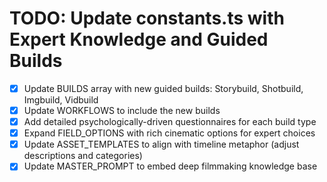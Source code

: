 # TODO: Update constants.ts with Expert Knowledge and Guided Builds

- [x] Update BUILDS array with new guided builds: Storybuild, Shotbuild, Imgbuild, Vidbuild
- [x] Update WORKFLOWS to include the new builds
- [x] Add detailed psychologically-driven questionnaires for each build type
- [x] Expand FIELD_OPTIONS with rich cinematic options for expert choices
- [x] Update ASSET_TEMPLATES to align with timeline metaphor (adjust descriptions and categories)
- [x] Update MASTER_PROMPT to embed deep filmmaking knowledge base
